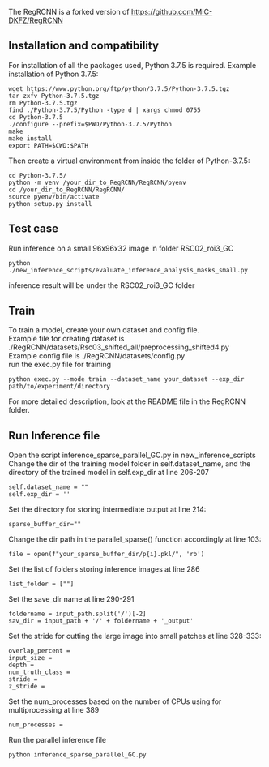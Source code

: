 The RegRCNN is a forked version of https://github.com/MIC-DKFZ/RegRCNN
## Installation and compatibility
For installation of all the packages used, Python 3.7.5 is required.  Example installation of Python 3.7.5:
```
wget https://www.python.org/ftp/python/3.7.5/Python-3.7.5.tgz
tar zxfv Python-3.7.5.tgz
rm Python-3.7.5.tgz
find ./Python-3.7.5/Python -type d | xargs chmod 0755
cd Python-3.7.5
./configure --prefix=$PWD/Python-3.7.5/Python
make
make install
export PATH=$CWD:$PATH
```
Then create a virtual environment from inside the folder of Python-3.7.5:
```
cd Python-3.7.5/
python -m venv /your_dir_to_RegRCNN/RegRCNN/pyenv
cd /your_dir_to_RegRCNN/RegRCNN/
source pyenv/bin/activate
python setup.py install
```
## Test case
Run inference on a small 96x96x32 image in folder RSC02_roi3_GC
```
python ./new_inference_scripts/evaluate_inference_analysis_masks_small.py
```
inference result will be under the RSC02_roi3_GC folder

## Train
To train a model, create your own dataset and config file.  
Example file for creating dataset is ./RegRCNN/datasets/Rsc03_shifted_all/preprocessing_shifted4.py  
Example config file is ./RegRCNN/datasets/config.py  
run the exec.py file for training
```
python exec.py --mode train --dataset_name your_dataset --exp_dir path/to/experiment/directory
```
For more detailed description, look at the README file in the RegRCNN folder.

## Run Inference file
Open the script inference_sparse_parallel_GC.py in new_inference_scripts
Change the dir of the training model folder in self.dataset_name, and the directory of the trained model in self.exp_dir at line 206-207  
```
self.dataset_name = ""
self.exp_dir = ''
```
Set the directory for storing intermediate output at line 214:
```
sparse_buffer_dir=""
```
Change the dir path in the parallel_sparse() function accordingly at line 103:
```
file = open(f"your_sparse_buffer_dir/p{i}.pkl/", 'rb')
```
Set the list of folders storing inference images at line 286
```
list_folder = [""]
```
Set the save_dir name at line 290-291
```
foldername = input_path.split('/')[-2]
sav_dir = input_path + '/' + foldername + '_output'
```
Set the stride for cutting the large image into small patches at line 328-333:
```
overlap_percent = 
input_size = 
depth = 
num_truth_class = 
stride = 
z_stride = 
```
Set the num_processes based on the number of CPUs using for multiprocessing at line 389
```
num_processes = 
```
Run the parallel inference file
```
python inference_sparse_parallel_GC.py
```
